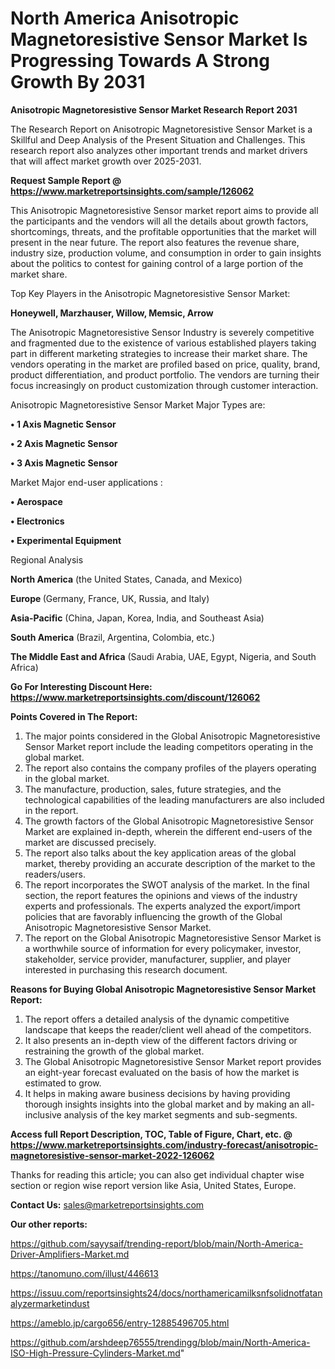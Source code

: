 # North America Anisotropic Magnetoresistive Sensor Market Is Progressing Towards A Strong Growth By 2031

<strong>Anisotropic Magnetoresistive Sensor Market Research Report 2031</strong>

The Research Report on Anisotropic Magnetoresistive Sensor Market is a Skillful and Deep Analysis of the Present Situation and Challenges. This research report also analyzes other important trends and market drivers that will affect market growth over 2025-2031.

<strong>Request Sample Report @ <a href=https://www.marketreportsinsights.com/sample/126062>https://www.marketreportsinsights.com/sample/126062</a></strong>

This Anisotropic Magnetoresistive Sensor market report aims to provide all the participants and the vendors will all the details about growth factors, shortcomings, threats, and the profitable opportunities that the market will present in the near future. The report also features the revenue share, industry size, production volume, and consumption in order to gain insights about the politics to contest for gaining control of a large portion of the market share.

Top Key Players in the Anisotropic Magnetoresistive Sensor Market:

<strong>Honeywell, Marzhauser, Willow, Memsic, Arrow</strong>

The Anisotropic Magnetoresistive Sensor Industry is severely competitive and fragmented due to the existence of various established players taking part in different marketing strategies to increase their market share. The vendors operating in the market are profiled based on price, quality, brand, product differentiation, and product portfolio. The vendors are turning their focus increasingly on product customization through customer interaction.

Anisotropic Magnetoresistive Sensor Market Major Types are:

<strong>• 1 Axis Magnetic Sensor

• 2 Axis Magnetic Sensor

• 3 Axis Magnetic Sensor</strong>

Market Major end-user applications :

<strong>• Aerospace

• Electronics

• Experimental Equipment</strong>

Regional Analysis

</u><strong><b>North America</b></strong> (the United States, Canada, and Mexico)

<strong><b>Europe </b></strong>(Germany, France, UK, Russia, and Italy)

<strong><b>Asia-Pacific</b></strong> (China, Japan, Korea, India, and Southeast Asia)

<strong><b>South America</b></strong> (Brazil, Argentina, Colombia, etc.)

<strong><b>The Middle East and Africa</b></strong> (Saudi Arabia, UAE, Egypt, Nigeria, and South Africa)

<strong>Go For Interesting Discount Here: <a href=https://www.marketreportsinsights.com/discount/126062>https://www.marketreportsinsights.com/discount/126062</a></strong>

<strong>Points Covered in The Report:</strong>
<ol>
  <li>The major points considered in the Global Anisotropic Magnetoresistive Sensor Market report include the leading competitors operating in the global market.</li>
  <li>The report also contains the company profiles of the players operating in the global market.</li>
  <li>The manufacture, production, sales, future strategies, and the technological capabilities of the leading manufacturers are also included in the report.</li>
  <li>The growth factors of the Global Anisotropic Magnetoresistive Sensor Market are explained in-depth, wherein the different end-users of the market are discussed precisely.</li>
  <li>The report also talks about the key application areas of the global market, thereby providing an accurate description of the market to the readers/users.</li>
  <li>The report incorporates the SWOT analysis of the market. In the final section, the report features the opinions and views of the industry experts and professionals. The experts analyzed the export/import policies that are favorably influencing the growth of the Global Anisotropic Magnetoresistive Sensor Market.</li>
  <li>The report on the Global Anisotropic Magnetoresistive Sensor Market is a worthwhile source of information for every policymaker, investor, stakeholder, service provider, manufacturer, supplier, and player interested in purchasing this research document.</li>
</ol>
<strong>Reasons for Buying Global Anisotropic Magnetoresistive Sensor Market Report:</strong>

<ol>
  <li>The report offers a detailed analysis of the dynamic competitive landscape that keeps the reader/client well ahead of the competitors.</li>
  <li>It also presents an in-depth view of the different factors driving or restraining the growth of the global market.</li>
  <li>The Global Anisotropic Magnetoresistive Sensor Market report provides an eight-year forecast evaluated on the basis of how the market is estimated to grow.</li>
  <li>It helps in making aware business decisions by having providing thorough insights insights into the global market and by making an all-inclusive analysis of the key market segments and sub-segments.</li>
</ol>
<strong>Access full Report Description, TOC, Table of Figure, Chart, etc. @ <a href=https://www.marketreportsinsights.com/industry-forecast/anisotropic-magnetoresistive-sensor-market-2022-126062>https://www.marketreportsinsights.com/industry-forecast/anisotropic-magnetoresistive-sensor-market-2022-126062</a></strong>


Thanks for reading this article; you can also get individual chapter wise section or region wise report version like Asia, United States, Europe.

<strong>Contact Us:</strong>
sales@marketreportsinsights.com

<strong>Our other reports:</strong>

<a href=https://github.com/sayysaif/trending-report/blob/main/North-America-Driver-Amplifiers-Market.md>https://github.com/sayysaif/trending-report/blob/main/North-America-Driver-Amplifiers-Market.md</a>

<a href=https://tanomuno.com/illust/446613>https://tanomuno.com/illust/446613</a>

<a href=https://issuu.com/reportsinsights24/docs/northamericamilksnfsolidnotfatanalyzermarketindust>https://issuu.com/reportsinsights24/docs/northamericamilksnfsolidnotfatanalyzermarketindust</a>

<a href=https://ameblo.jp/cargo656/entry-12885496705.html>https://ameblo.jp/cargo656/entry-12885496705.html</a>

<a href=https://github.com/arshdeep76555/trendingg/blob/main/North-America-ISO-High-Pressure-Cylinders-Market.md>https://github.com/arshdeep76555/trendingg/blob/main/North-America-ISO-High-Pressure-Cylinders-Market.md</a>"
